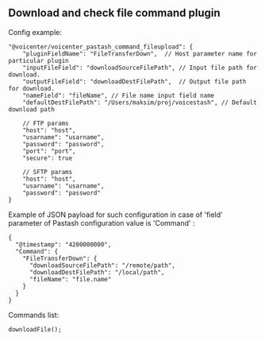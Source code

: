 Download and check file command plugin
---

Config example:
````
"@voicenter/voicenter_pastash_command_fileupload": {
    "pluginFieldName": "FileTransferDown",  // Host parameter name for particular plugin
    "inputFileField": "downloadSourceFilePath", // Input file path for download. 
    "outputFileField": "downloadDestFilePath",  // Output file path for download.
    "nameField": "fileName", // File name input field name
    "defaultDestFilePath": "/Users/maksim/proj/voicestash", // Default download path
    
    // FTP params
    "host": "host",
    "usarname": "usarname",
    "password": "password",
    "port": "port",
    "secure": true
        
    // SFTP params
    "host": "host",
    "usarname": "usarname",
    "password": "password"
}
````

Example of JSON payload for such configuration in case of 'field' parameter of Pastash configuration value is 'Command' :
````
{
  "@timestamp": "4200000000",
  "Command": {
    "FileTransferDown": {
      "downloadSourceFilePath": "/remote/path",
      "downloadDestFilePath": "/local/path",
      "fileName": "file.name"
    }
  }
}
````

Commands list:
````
downloadFile();
````